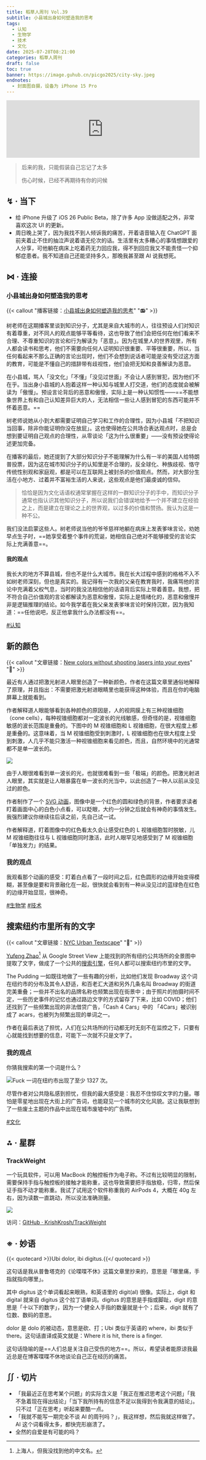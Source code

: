 ```yaml
---
title: 稻草人周刊 Vol.39
subtitle: 小县城出身如何塑造我的思考
tags:
  - 认知
  - 生物学
  - 技术
  - 文化
date: 2025-07-28T08:21:00
categories: 稻草人周刊
draft: false
toc: true
banner: https://image.guhub.cn/picgo2025/city-sky.jpeg
endnotes:
  - 封面图自摄，设备为 iPhone 15 Pro
---
```


<iframe allow="autoplay *; encrypted-media *;" frameborder="0" height="150" style="width:100%;max-width:660px;overflow:hidden;background:transparent;" sandbox="allow-forms allow-popups allow-same-origin allow-scripts allow-storage-access-by-user-activation allow-top-navigation-by-user-activation" src="https://embed.music.apple.com/cn/album/%E7%8E%B0%E5%9C%A8%E7%9A%84%E4%BA%8B%E6%88%91%E8%AF%B4%E4%B8%8D%E5%87%BA%E5%8F%A3/1771608912?i=1771609554"></iframe>

> 后来的我，只能假装自己忘记了太多
> 
> 伤心时候，已经不再期待有你的问候

<!--more-->

## ↯ · 当下

- 给 iPhone 升级了 iOS 26 Public Beta，除了许多 App 没做适配之外，非常喜欢这次 UI 的更新。
- 周日晚上哭了，因为我找不到人倾诉我的痛苦，开着语音输入在 ChatGPT 面前夹着止不住的抽泣声说着语无伦次的话。生活里有太多糟心的事情想跟爱的人分享，可他躺在病床上吃着药无力回应我，得不到回应我又不能责怪一个抑郁症患者。我不知道自己还能坚持多久，那晚我甚至跟 AI 说我想死。

## ⋈︎ · 连接

### 小县城出身如何塑造我的思考

{{< callout "播客链接：[小县城出身如何塑造我的思考](https://podcasts.apple.com/cn/podcast/%E7%8B%AC%E6%A0%91%E4%B8%8D%E6%88%90%E6%9E%97/id1711052890?i=1000718765192)" "📻" >}}

树老师在这期播客里谈到知识分子，尤其是来自大城市的人，往往预设人们对知识有着尊重，对不同人的观点能够平等看待，这也导致了他们会把任何在他们看来不合理、不尊重知识的言论和行为解读为「恶意」。因为在城里人的世界观里，所有人都会读书和思考，他们不需要向任何人证明知识很重要、平等很重要，所以，当任何看起来不那么正确的言论出现时，他们不会想到说话者可能是没有受过这方面的教育，可能是不懂自己的措辞带有歧视性，他们会把无知和良善解读为恶意。

在小县城，骂人「没文化」「不懂」「没见过世面」不会让人感到冒犯，因为他们不在乎。当出身小县城的人抱着这样一种认知与城里人打交道，他们的态度就会被解读为「傲慢」。预设言论背后的恶意和傲慢，实际上是一种认知惯性——==不能想象世界上有和自己认知差异巨大的人，无法相信一些让人感到冒犯的东西可能并不怀着恶意。==

树老师说她从小到大都需要证明自己学习和工作的合理性，因为小县城「不把知识当回事，除非你能证明你没在放屁」。这也使得她在公共场合表达观点时，总是会想到要证明自己观点的合理性，从零谈论「这为什么很重要」——没有预设使得论述更加完备。

在播客的最后，她还提到了大部分知识分子不能理解为什么有一半的美国人给特朗普投票，因为这在城市知识分子的认知里是不合理的，反全球化、种族歧视、恪守传统性别观和家庭观，都是可以在互联网上被封杀的价值观点。然而，对大部分生活在小地方、过着并不富裕生活的人来说，这些观点是他们最虔诚的信仰。

> 恰恰是因为文化话语权通常掌握在这样的一群知识分子的手中，而知识分子通常也指认识其他知识分子，所以说我们会错误地给予一个并不建立在经验之上，而是建立在理论之上的世界观，以过多的价值和赞扬。我认为这是一种不公。

我们没法启蒙这些人。树老师说当他的爷爷慈祥地躺在病床上发表爹味言论，劝她早点生子时，==她享受着整个事件的荒诞，她相信自己绝对不能够接受的言论实际上充满善意==。
#### 我的观点

我长大的地方不算县城，但也不是什么大城市。我在长大过程中感到的格格不入不如树老师深刻，但也是真实的。我记得有一次我的父亲在教育我时，我痛骂他的言论中充满着父权气息，当时的我没法相信他的话语背后实际上带着善意。我想，把不符合自己价值观的言论都解读为恶意和傲慢，实际上是情绪化的，恶意和傲慢并非是逻辑推理的结论。如今我学着在我父亲发表爹味言论时保持沉默，因为我知道：==任他说吧，反正他拿我什么办法都没有==。

[#认知](/tags/认知/)

## 新的颜色

{{< callout "文章链接：[New colors without shooting lasers into your eyes](https://dynomight.net/colors/)" "📜" >}}

最近有人通过把激光射进人眼里创造了一种新颜色，作者在这篇文章里通俗地解释了原理，并且指出：不需要把激光射进眼睛里也能获得这种体验，而且在你的电脑屏幕上就能看到。

作者解释道人眼能够看到各种颜色的原因是，人的视网膜上有三种视锥细胞（cone cells），每种视锥细胞都对一定波长的光线敏感，但奇怪的是，视锥细胞敏感的波长范围是重叠的。下图中的 M 视锥细胞和 L 视锥细胞，在很大程度上都是重叠的。这意味着，当 M 视锥细胞受到刺激时，L 视锥细胞也在很大程度上受到刺激，人几乎不能只激活一种视锥细胞来看见颜色，而且，自然环境中的光通常都不是单一波长的。

![](https://image.guhub.cn/uPic/2025/07/PixPin_2025-07-26_09-29-28.png)

由于人眼很难看到单一波长的光，也就很难看到一些「极端」的颜色。把激光射进人眼里，其实就是让人眼暴露在单一波长的光当中，以此创造了一种人以前从没见过的颜色。

作者制作了一个 [SVG 动画](https://dynomight.net/img/colors/eclipse-(255,0,0)-(0,170,85)-700px-15s-70s-shrink.svg)，图像中是一个红色的圆和绿色的背景，作者要求读者盯着画面中心的白色小点看，可以眨眼，大约一分钟之后就会有神奇的事情发生。我强烈建议你继续往后读之前，先自己试一试。

作者解释道，盯着图像中的红色看太久会让感受红色的 L 视锥细胞暂时脱敏，儿 M 视锥细胞往往与 L 视锥细胞同时激活，此时人眼罕见地感受到了 M 视锥细胞「单独发力」的结果。

### 我的观点

我观看那个动画的感受：盯着白点看了一段时间之后，红色圆形的边缘开始变得模糊，甚至像是要和背景融化在一起，很快就会看到有一种从没见过的蓝绿色在红色的边缘开始显现，很神奇。

[#生物学](/tags/生物学/) [#技术](/tags/技术/)

## 搜索纽约市里所有的文字

{{< callout "文章链接：[NYC Urban Textscape](https://pudding.cool/2025/07/street-view/)" "📜" >}}

[Yufeng Zhao](https://www.yufengzhao.com)[^1] 从 Google Street View 上能找到的所有纽约公共场所的全景图中提取了文字，做成了一个公共的[搜索引擎](https://www.alltext.nyc)，任何人都可以搜索纽约市里的文字。

The Pudding 一如既往地做了一些有趣的分析，比如他们发现 Broadway 这个词在纽约市的分布及其令人舒适，和百老汇大道和另外几条名叫 Broadway 的街道完美重叠；一些并不出名的品牌名称也频繁出现在街景中；由于照片的拍摄时间不定，一些历史事件的记忆也通过路边文字的方式留存了下来，比如 COVID；他们还找到了一些频繁出现的非法借贷广告，「Cash 4 Cars」中的 「4Cars」被识别成了 acars，也被列为频繁出现的单词之一。

作者在最后表达了担忧，人们在公共场所的行动都无时无刻不在监控之下，只要有心就能找到想要的信息，可能下一次就不只是文字了。

### 我的观点

你猜我搜索的第一个词是什么？

![](https://image.guhub.cn/uPic/2025/07/PixPin_2025-07-26_09-45-09.png "Fuck 一词在纽约市出现了至少 1327 次。")

尽管作者对公共隐私感到担忧，但我的最大感受是：我忍不住惊叹文字的力量。哪怕是零星地出现在大街上的广告词，也能窥见一个城市的文化风貌。这让我联想到了一些废土主题的作品中出现在城市废墟中的广告牌。

[#文化](/tags/文化/)

## ⁂ · 星群

### TrackWeight

一个玩具软件，可以用 MacBook 的触控板作为电子称。不过有比较明显的限制，需要保持手指与触控板的接触才能称重，这也导致需要把手指放稳，归零，然后保证手指不动才能称重。我试了试用这个软件称重我的 AirPods 4，大概在 40g 左右，因为读数一直跳动，所以没法准确测量。

![](https://image.guhub.cn/uPic/2025/07/PixPin_2025-07-25_09-23-36.png)

访问：[GitHub · KrishKrosh/TrackWeight](https://github.com/KrishKrosh/TrackWeight)

## ※ · 妙语

{{< quotecard >}}Ubi dolor, ibi digitus.{{</ quotecard >}}

这句话是我从普鲁塔克的《论喋喋不休》这篇文章里抄来的，意思是「哪里痛，手指就指向哪里」。

其中 digitus 这个单词看起来眼熟，和英语里的 digit(al) 很像。实际上，digit 和 digital 就来自 digitus 这个拉丁语单词。digitus 的意思是手指或脚趾，digit 的意思是「十以下的数字」，因为一个健全人手指的数量就是十个；后来，digit 就有了位数、数码的意思。

dolor 是 dolo 的被动态，意思是砍、打；Ubi 类似于英语的 where，ibi 类似于 there。这句话直译成英文就是：Where it is hit, there is a finger.

这句话隐喻的是==人们总是关注自己受伤的地方==。所以，希望读者能原谅我最近总是在博客喋喋不休地谈论自己正在经历的痛苦。

## ∬ · 切片

- 「我最近正在思考某个问题」的实际含义是「我正在推迟思考这个问题」「我不急着现在得出结论」「当下我所持有的信息不足以我得到令我满意的结论」。只不过「正在思考」听起来要酷一点。
- 「我就不能写一期完全不谈 AI 的周刊吗？」，我这样想，然后我就这样做了。AI 这个词看得太多，都快完形崩溃了。
- 全然的自爱是有可能的吗？

[^1]: 上海人，但我没找到他的中文名。
